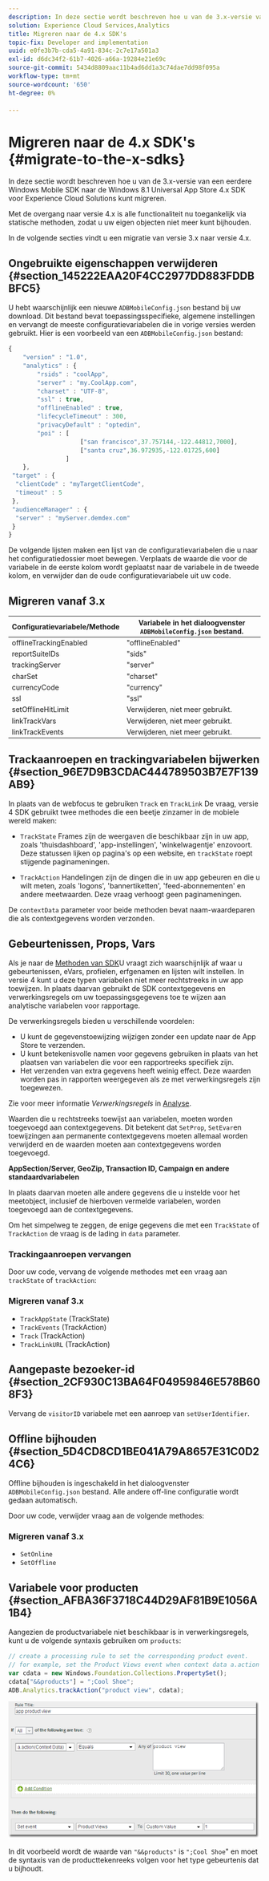 ```yaml
---
description: In deze sectie wordt beschreven hoe u van de 3.x-versie van een eerdere Windows Mobile SDK naar de Windows 8.1 Universal App Store 4.x SDK voor Experience Cloud Solutions kunt migreren.
solution: Experience Cloud Services,Analytics
title: Migreren naar de 4.x SDK's
topic-fix: Developer and implementation
uuid: e0fe3b7b-cda5-4a91-834c-2c7e17a501a3
exl-id: d6dc34f2-61b7-4026-a66a-19284e21e69c
source-git-commit: 5434d8809aac11b4ad6dd1a3c74dae7dd98f095a
workflow-type: tm+mt
source-wordcount: '650'
ht-degree: 0%

---
```


# Migreren naar de 4.x SDK&#39;s {#migrate-to-the-x-sdks}

In deze sectie wordt beschreven hoe u van de 3.x-versie van een eerdere Windows Mobile SDK naar de Windows 8.1 Universal App Store 4.x SDK voor Experience Cloud Solutions kunt migreren.

Met de overgang naar versie 4.x is alle functionaliteit nu toegankelijk via statische methoden, zodat u uw eigen objecten niet meer kunt bijhouden.

In de volgende secties vindt u een migratie van versie 3.x naar versie 4.x.

## Ongebruikte eigenschappen verwijderen {#section_145222EAA20F4CC2977DD883FDDBBFC5}

U hebt waarschijnlijk een nieuwe `ADBMobileConfig.json` bestand bij uw download. Dit bestand bevat toepassingsspecifieke, algemene instellingen en vervangt de meeste configuratievariabelen die in vorige versies werden gebruikt. Hier is een voorbeeld van een `ADBMobileConfig.json` bestand:

```js
{ 
    "version" : "1.0", 
    "analytics" : { 
        "rsids" : "coolApp", 
        "server" : "my.CoolApp.com", 
        "charset" : "UTF-8", 
        "ssl" : true, 
        "offlineEnabled" : true, 
        "lifecycleTimeout" : 300, 
        "privacyDefault" : "optedin", 
        "poi" : [ 
                    ["san francisco",37.757144,-122.44812,7000], 
                    ["santa cruz",36.972935,-122.01725,600] 
                ] 
    }, 
 "target" : { 
  "clientCode" : "myTargetClientCode", 
  "timeout" : 5 
 }, 
 "audienceManager" : { 
  "server" : "myServer.demdex.com" 
 } 
}
```

De volgende lijsten maken een lijst van de configuratievariabelen die u naar het configuratiedossier moet bewegen. Verplaats de waarde die voor de variabele in de eerste kolom wordt geplaatst naar de variabele in de tweede kolom, en verwijder dan de oude configuratievariabele uit uw code.

## Migreren vanaf 3.x

| Configuratievariabele/Methode | Variabele in het dialoogvenster `ADBMobileConfig.json` bestand. |
|--- |--- |
| offlineTrackingEnabled | &quot;offlineEnabled&quot; |
| reportSuiteIDs | &quot;sids&quot; |
| trackingServer | &quot;server&quot; |
| charSet | &quot;charset&quot; |
| currencyCode | &quot;currency&quot; |
| ssl | &quot;ssl&quot; |
| setOfflineHitLimit | Verwijderen, niet meer gebruikt. |
| linkTrackVars | Verwijderen, niet meer gebruikt. |
| linkTrackEvents | Verwijderen, niet meer gebruikt. |

## Trackaanroepen en trackingvariabelen bijwerken {#section_96E7D9B3CDAC444789503B7E7F139AB9}

In plaats van de webfocus te gebruiken `Track` en `TrackLink` De vraag, versie 4 SDK gebruikt twee methodes die een beetje zinzamer in de mobiele wereld maken:

* `TrackState` Frames zijn de weergaven die beschikbaar zijn in uw app, zoals &#39;thuisdashboard&#39;, &#39;app-instellingen&#39;, &#39;winkelwagentje&#39; enzovoort. Deze statussen lijken op pagina&#39;s op een website, en `trackState` roept stijgende paginameningen.

* `TrackAction` Handelingen zijn de dingen die in uw app gebeuren en die u wilt meten, zoals &#39;logons&#39;, &#39;bannertiketten&#39;, &#39;feed-abonnementen&#39; en andere meetwaarden. Deze vraag verhoogt geen paginameningen.

De `contextData` parameter voor beide methoden bevat naam-waardeparen die als contextgegevens worden verzonden.

## Gebeurtenissen, Props, Vars

Als je naar de [Methoden van SDK](/help/windows-appstore/c-configuration/methods.md)U vraagt zich waarschijnlijk af waar u gebeurtenissen, eVars, profielen, erfgenamen en lijsten wilt instellen. In versie 4 kunt u deze typen variabelen niet meer rechtstreeks in uw app toewijzen. In plaats daarvan gebruikt de SDK contextgegevens en verwerkingsregels om uw toepassingsgegevens toe te wijzen aan analytische variabelen voor rapportage.

De verwerkingsregels bieden u verschillende voordelen:

* U kunt de gegevenstoewijzing wijzigen zonder een update naar de App Store te verzenden.
* U kunt betekenisvolle namen voor gegevens gebruiken in plaats van het plaatsen van variabelen die voor een rapportreeks specifiek zijn.
* Het verzenden van extra gegevens heeft weinig effect. Deze waarden worden pas in rapporten weergegeven als ze met verwerkingsregels zijn toegewezen.

Zie voor meer informatie *Verwerkingsregels* in [Analyse](/help/windows-appstore/analytics/analytics.md).

Waarden die u rechtstreeks toewijst aan variabelen, moeten worden toegevoegd aan contextgegevens. Dit betekent dat `SetProp`, `SetEvar`en toewijzingen aan permanente contextgegevens moeten allemaal worden verwijderd en de waarden moeten aan contextgegevens worden toegevoegd.

**AppSection/Server, GeoZip, Transaction ID, Campaign en andere standaardvariabelen**

In plaats daarvan moeten alle andere gegevens die u instelde voor het meetobject, inclusief de hierboven vermelde variabelen, worden toegevoegd aan de contextgegevens.

Om het simpelweg te zeggen, de enige gegevens die met een `TrackState` of `TrackAction` de vraag is de lading in `data` parameter.

### Trackingaanroepen vervangen

Door uw code, vervang de volgende methodes met een vraag aan `trackState` of `trackAction`:

### Migreren vanaf 3.x

* `TrackAppState` (TrackState)
* `TrackEvents` (TrackAction)
* `Track` (TrackAction)
* `TrackLinkURL` (TrackAction)

## Aangepaste bezoeker-id {#section_2CF930C13BA64F04959846E578B608F3}

Vervang de `visitorID` variabele met een aanroep van `setUserIdentifier`.

## Offline bijhouden {#section_5D4CD8CD1BE041A79A8657E31C0D24C6}

Offline bijhouden is ingeschakeld in het dialoogvenster `ADBMobileConfig.json` bestand. Alle andere off-line configuratie wordt gedaan automatisch.

Door uw code, verwijder vraag aan de volgende methodes:

### Migreren vanaf 3.x

* `SetOnline`
* `SetOffline`

## Variabele voor producten {#section_AFBA36F3718C44D29AF81B9E1056A1B4}

Aangezien de productvariabele niet beschikbaar is in verwerkingsregels, kunt u de volgende syntaxis gebruiken om `products`:

```js
// create a processing rule to set the corresponding product event. 
// for example, set the Product Views event when context data a.action = "product view" 
var cdata = new Windows.Foundation.Collections.PropertySet(); 
cdata["&&products"] = ";Cool Shoe"; 
ADB.Analytics.trackAction("product view", cdata);
```

![](assets/prod-view.png)

In dit voorbeeld wordt de waarde van `"&&products"` is `";Cool Shoe`&quot; en moet de syntaxis van de producttekenreeks volgen voor het type gebeurtenis dat u bijhoudt.
